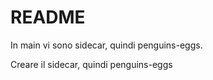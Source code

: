 # README

In main vi sono sidecar, quindi penguins-eggs.

Creare il sidecar, quindi penguins-eggs


